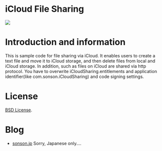 iCloud File Sharing
=======
![](http://sonson.jp/wp/wp-content/uploads/2011/12/iCloudFileSharing.png)

Introduction and information
=======
This is sample code for file sharing via iCloud. It enables users to create a text file and move it to iCloud storage, and then delete files from local and iCloud storage.
In addition, such as files on iCloud are shared via http protocol.
You have to overwrite iCloudSharing.entitlements and application identifier(like com.sonson.iCloudSharing)
 and code signing settings.
 
License
=======
[BSD License][].

Blog
=======
 * [sonson.jp][]
Sorry, Japanese only....

[sonson.jp]: http://sonson.jp
[BSD License]: http://www.opensource.org/licenses/bsd-license.php
